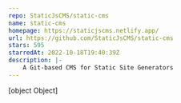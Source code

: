 ```yaml
---
repo: StaticJsCMS/static-cms
name: static-cms
homepage: https://staticjscms.netlify.app/
url: https://github.com/StaticJsCMS/static-cms
stars: 595
starredAt: 2022-10-18T19:40:39Z
description: |-
    A Git-based CMS for Static Site Generators
---
```


[object Object]
